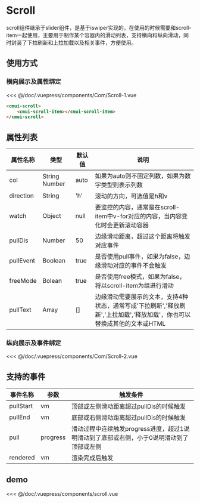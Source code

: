 # Scroll
scroll组件继承于slider组件，是基于iswiper实现的，在使用的时候需要和scroll-item一起使用，主要用于制作某个容器内的滑动列表，支持横向和纵向滑动，同时封装了下拉刷新和上拉加载以及相关事件，方便使用。
## 使用方式

### 横向展示及属性绑定
<Exp>
<div slot="exp">
    <Com-Scroll-1/>
</div>
<div slot="code">

<<< @/doc/.vuepress/components/Com/Scroll-1.vue
</div>
</Exp>

```html
<cmui-scroll>
    <cmui-scroll-item></cmui-scroll-item>
</cmui-scroll>
```
## 属性列表
|属性名称|类型|默认值|说明
|---|---|---|---|
|col|String Number|auto|如果为auto则不固定列数，如果为数字类型则表示列数
|direction|String|'h'|滚动的方向，可选值是h和v
|watch|Object|null|要监控的内容，通常是在scroll-item中v-for对应的内容，当内容变化时会更新滚动容器
|pullDis|Number|50|边缘滑动距离，超过这个距离将触发对应事件
|pullEvent|Boolean|true|是否使用pull事件，如果为false，边缘滑动对应的事件不会触发
|freeMode|Bolean|true|是否使用free模式，如果为false，将以scroll-item为组进行滑动
|pullText|Array|[]|边缘滑动需要展示的文本，支持4种状态，通常写成'下拉刷新','释放刷新','上拉加载','释放加载'，你也可以替换成其他的文本或HTML

### 纵向展示及事件绑定
<Exp>
<div slot="exp">
    <Com-Scroll-2/>
</div>
<div slot="code">

<<< @/doc/.vuepress/components/Com/Scroll-2.vue
</div>
</Exp>



## 支持的事件
|事件名称|参数|触发条件
|---|---|---|
|pullStart|vm|顶部或左侧滑动距离超过pullDis的时候触发
|pullEnd|vm|底部或右侧滑动距离超过pullDis的时候触发
|pull|progress|滑动过程中连续触发progress进度，超过1说明滑动到了底部或右侧，小于0说明滑动到了顶部或左侧
|rendered|vm|渲染完成后触发
## demo
<<< @/doc/.vuepress/components/scroll.vue
<Scroll />
